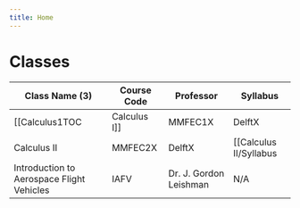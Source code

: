 ```yaml
---
title: Home
---
```


# Classes
| Class Name (3)                            | Course Code | Professor              | Syllabus                                                                |
| ----------------------------------------- | ----------- | ---------------------- | ----------------------------------------------------------------------- |
| [[Calculus1TOC|Calculus I]]                       | MMFEC1X     | DelftX                 | [[Calculus I/Syllabus|Syllabus]]   |
| Calculus II                               | MMFEC2X     | DelftX                 | [[Calculus II/Syllabus|Syllabus]] |
| Introduction to Aerospace Flight Vehicles | IAFV        | Dr. J. Gordon Leishman | N/A                                                                     |
